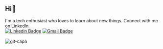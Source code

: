 ## Hi🖖
I'm a tech enthusiast who loves to learn about new things. Connect with me on LinkedIn.
<br>
[![Linkedin Badge](https://img.shields.io/badge/LinkedIn-0077B5?style=for-the-badge&logo=linkedin&logoColor=white&link=https://www.linkedin.com/in/heenluy/)](https://www.linkedin.com/in/heenluy/)
[![Gmail Badge](https://img.shields.io/badge/Gmail-D14836?style=for-the-badge&logo=gmail&logoColor=white&link=mailto:heenluy@gmail.com)](mailto:heenluy@gmail.com)
<br>
<br>
![git-capa](https://user-images.githubusercontent.com/83776695/159068166-a518036a-5f41-4e50-8c5d-426ed69cc2fa.png)



